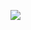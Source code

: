 [<img src="[https://i.postimg.cc/1zBPx2dg/Untitled-1.png">](https://telegra.ph/Files-are-uploaded-here-to-keep-them-updated-via-api-02-29)
